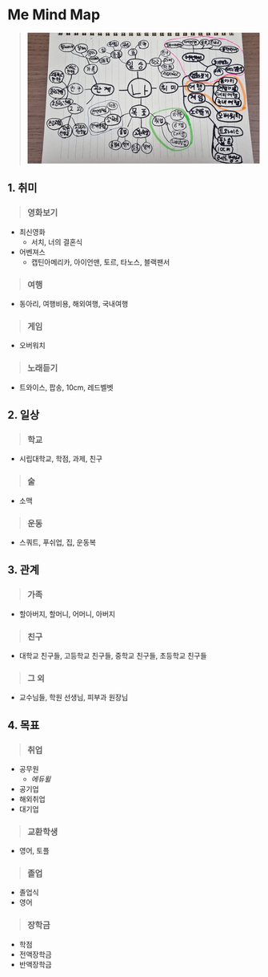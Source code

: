 # Me Mind Map

> ![image](./Mindmap.jpg)



 ## 1. 취미
> ### 영화보기
- 최신영화 
  - 서치, 너의 결혼식
- 어벤져스
  - 캡틴아메리카, 아이언맨, 토르, 타노스, 블랙팬서

> ### 여행
  - 동아리, 여행비용, 해외여행, 국내여행

> ### 게임
- 오버워치
> ### 노래듣기
- 트와이스, 팝송, 10cm, 레드벨벳
 
## 2. 일상
> ### 학교
- 시립대학교, 학점, 과제, 친구
> ### 술
- 소맥
> ### 운동
- 스쿼트, 푸쉬업, 집, 운동복

## 3. 관계
> ### 가족
- 할아버지, 할머니, 어머니, 아버지
> ### 친구
- 대학교 친구들, 고등학교 친구들, 중학교 친구들, 초등학교 친구들
> ### 그 외
- 교수님들, 학원 선생님, 피부과 원장님

## 4. 목표
> ### 취업
- 공무원
  - *에듀윌*
- 공기업
- 해외취업 
- 대기업

> ### 교환학생
- 영어, 토플

> ### 졸업
- 졸업식
- 영어

> ### 장학금
- 학점
- 전액장학금
- 반액장학금

